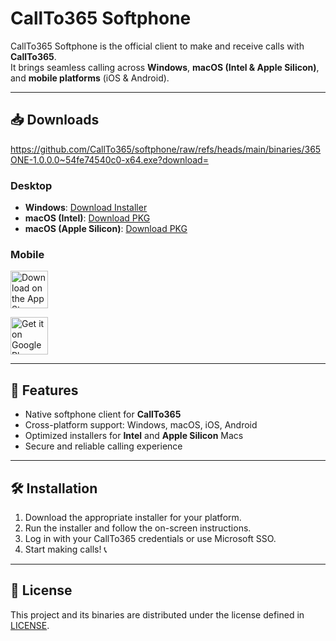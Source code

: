 # CallTo365 Softphone  

CallTo365 Softphone is the official client to make and receive calls with **CallTo365**.  
It brings seamless calling across **Windows**, **macOS (Intel & Apple Silicon)**, and **mobile platforms** (iOS & Android).  

---

## 📥 Downloads  
https://github.com/CallTo365/softphone/raw/refs/heads/main/binaries/365ONE-1.0.0.0~54fe74540c0-x64.exe?download=
### Desktop  
- **Windows**: [Download Installer](https://github.com/CallTo365/softphone/raw/refs/heads/main/365ONE-1.0.0.0~54fe74540c0-x64.exe)
- **macOS (Intel)**: [Download PKG](https://github.com/CallTo365/softphone/raw/refs/heads/main/CallTo365_1.0.0_x86_signed.pkg)
- **macOS (Apple Silicon)**: [Download PKG](https://github.com/CallTo365/softphone/raw/refs/heads/main/CallTo365_1.0.0_arm64_signed.pkg)

### Mobile  
<p align="left">
  <a href="https://apps.apple.com/app/idYOUR_APPLE_APP_ID" target="_blank">
    <img src="https://developer.apple.com/assets/elements/badges/download-on-the-app-store.svg" alt="Download on the App Store" height="60"/>
  </a>
</p>
<p align="left">
  <a href="https://play.google.com/store/apps/details?id=YOUR_ANDROID_APP_ID" target="_blank">
    <img src="https://upload.wikimedia.org/wikipedia/commons/7/78/Google_Play_Store_badge_EN.svg" alt="Get it on Google Play" height="60"/>
  </a>
</p>  

---

## 🚀 Features  
- Native softphone client for **CallTo365**  
- Cross-platform support: Windows, macOS, iOS, Android  
- Optimized installers for **Intel** and **Apple Silicon** Macs  
- Secure and reliable calling experience  

---

## 🛠️ Installation  

1. Download the appropriate installer for your platform.  
2. Run the installer and follow the on-screen instructions.  
3. Log in with your CallTo365 credentials or use Microsoft SSO.  
4. Start making calls! 📞

---

## 📄 License  

This project and its binaries are distributed under the license defined in [LICENSE](./LICENSE).  
